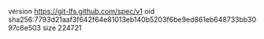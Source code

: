 version https://git-lfs.github.com/spec/v1
oid sha256:7793d21aaf3f642f64e81013eb140b5203f6be9ed861eb648733bb3097c6e503
size 224721
